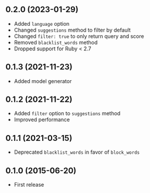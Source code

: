 ## 0.2.0 (2023-01-29)

- Added `language` option
- Changed `suggestions` method to filter by default
- Changed `filter: true` to only return query and score
- Removed `blacklist_words` method
- Dropped support for Ruby < 2.7

## 0.1.3 (2021-11-23)

- Added model generator

## 0.1.2 (2021-11-22)

- Added `filter` option to `suggestions` method
- Improved performance

## 0.1.1 (2021-03-15)

- Deprecated `blacklist_words` in favor of `block_words`

## 0.1.0 (2015-06-20)

- First release

